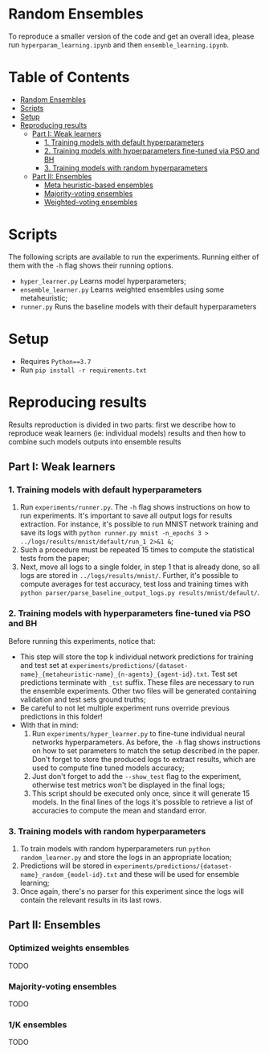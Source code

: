 # Random Ensembles
To reproduce a smaller version of the code and get an overall idea, please run
`hyperparam_learning.ipynb` and then `ensemble_learning.ipynb`.


# Table of Contents
- [Random Ensembles](#random-ensembles)
- [Scripts](#scripts)
- [Setup](#setup)
- [Reproducing results](#reproducing-results)
  * [Part I: Weak learners](#part-i--weak-learners)
    + [1. Training models with default hyperparameters](#1-training-models-with-default-hyperparameters)
    + [2. Training models with hyperparameters fine-tuned via PSO and BH](#2-training-models-with-hyperparameters-fine-tuned-via-pso-and-bh)
    + [3. Training models with random hyperparameters](#3-training-models-with-random-hyperparameters)
  * [Part II: Ensembles](#part-ii--ensembles)
    + [Meta heuristic-based ensembles](#meta-heuristic-based-ensembles)
    + [Majority-voting ensembles](#majority-voting-ensembles)
    + [Weighted-voting ensembles](#weighted-voting-ensembles)



# Scripts
The following scripts are available to run the experiments. Running
either of them with the `-h` flag shows their running options. 

   - `hyper_learner.py` Learns model hyperparameters;
   - `ensemble_learner.py` Learns weighted ensembles using some metaheuristic;
   - `runner.py` Runs the baseline models with their default hyperparameters

# Setup
   - Requires `Python==3.7`
   - Run `pip install -r requirements.txt`


# Reproducing results

Results reproduction is divided in two parts: first we describe how to reproduce weak learners
(ie: individual models) results and then how to combine such models outputs into ensemble results


## Part I: Weak learners

### 1. Training models with default hyperparameters
1. Run `experiments/runner.py`. The `-h` flag shows instructions on how to run experiments.
    It's important to save all output logs for results extraction. For instance, it's possible
    to run MNIST network training and save its logs with
    `python runner.py mnist -n_epochs 3 > ../logs/results/mnist/default/run_1 2>&1 &`;
2. Such a procedure must be repeated 15 times to compute the statistical tests from the paper;
3. Next, move all logs to a single folder, in step 1 that is already done, so all logs are
   stored in `../logs/results/mnist/`. Further, it's possible to compute averages for test accuracy,
   test loss and training times with
   `python parser/parse_baseline_output_logs.py results/mnist/default/`.



### 2. Training models with hyperparameters fine-tuned via PSO and BH
Before running this experiments, notice that:

- This step will store the top k individual network predictions for training and test set at `experiments/predictions/{dataset-name}_{metaheuristic-name}_{n-agents}_{agent-id}.txt`. Test set predictions terminate with `_tst` suffix. These files are necessary to run the ensemble experiments. Other two files will be generated containing validation and test sets ground truths;
- Be careful to not let multiple experiment runs override previous predictions in this folder!
- With that in mind:
   1. Run `experiments/hyper_learner.py` to fine-tune individual neural networks hyperparameters. As before, the `-h` flag shows instructions on how to set parameters to match the setup described in the paper. Don't forget to store the produced logs to extract results, which are used to compute fine tuned models accuracy;
   2. Just don't forget to add the `--show_test` flag to the experiment, otherwise test metrics won't be displayed in the final logs;
   3. This script should be executed only once, since it will generate 15 models. In the final lines of the logs it's possible to retrieve a list of accuracies to compute the mean and standard error.


### 3. Training models with random hyperparameters
1. To train models with random hyperparameters run `python random_learner.py` and store the logs in an appropriate location;
2. Predictions will be stored in `experiments/predictions/{dataset-name}_random_{model-id}.txt` and these will be used for ensemble learning;
3. Once again, there's no parser for this experiment since the logs will contain the relevant results in its last rows.


## Part II: Ensembles

### Optimized weights ensembles
TODO

### Majority-voting ensembles
TODO

### 1/K ensembles
TODO
